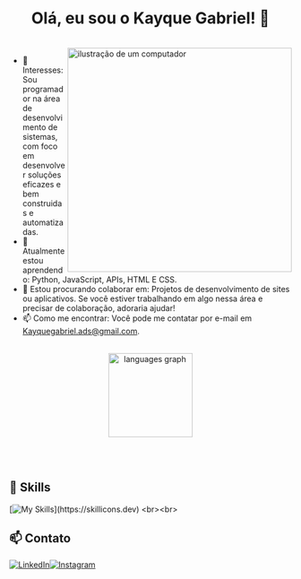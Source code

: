 <h1 align = "center"> Olá, eu sou o Kayque Gabriel! 👋  </h1>
<br>
<img src="https://raw.githubusercontent.com/MicaelliMedeiros/micaellimedeiros/master/image/computer-illustration.png" alt="ilustração de um computador" min-width="400px" max-width="400px" width="400px" align="right">

* 👀 Interesses: Sou programador na área de desenvolvimento de sistemas, com foco em desenvolver soluções eficazes e bem construidas e automatizadas.
* 🌱 Atualmente estou aprendendo: Python, JavaScript, APIs, HTML E CSS.
* 💞 Estou procurando colaborar em: Projetos de desenvolvimento de sites ou aplicativos. Se você estiver trabalhando em algo nessa área e precisar de colaboração, adoraria ajudar!
* 📫 Como me encontrar: Você pode me contatar por e-mail em [Kayquegabriel.ads@gmail.com](mailto:Kayquegabriel.ads@gmail.com).
<br>
<div align="center">
  <img src="https://github-readme-stats.vercel.app/api/top-langs?username=kayqueg8&locale=en&hide_title=false&layout=compact&card_width=320&langs_count=5&theme=dracula&hide_border=false&order=2" height="150" alt="languages graph"  />
</div> 

<br><br>
## 🚀 Skills
[![My Skills](https://skillicons.dev/icons?i=js,html,css,py,mysql,)](https://skillicons.dev)
<br><br>
## 📫 Contato

[![LinkedIn](https://img.shields.io/badge/-LINKEDIN-blue?style=flat-square&logo=linkedin&logoColor=white&link=https://www.linkedin.com/in/kayque-gabriel-7a46a9261)](https://www.linkedin.com/in/kayque-gabriel-7a46a9261)[![Instagram](https://img.shields.io/badge/Instagram-E4405F?style=flat&logo=instagram&logoColor=black)](https://www.instagram.com/kayque_g8/)
